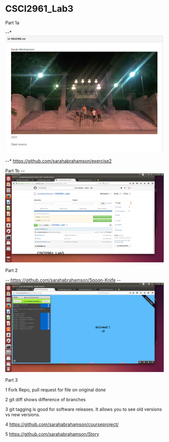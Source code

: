 # CSCI2961_Lab3

Part 1a

--* ![alt text](https://github.com/sarahabrahamson/CSCI2961_Lab3/blob/master/lab3p1READMEsc.png)

--* https://github.com/sarahabrahamson/exercise2

Part 1b
-- ![alt text](https://github.com/sarahabrahamson/CSCI2961_Lab3/blob/master/lab3p1.png)


Part 2

-- https://github.com/sarahabrahamson/Spoon-Knife
-- ![alt text](https://github.com/sarahabrahamson/CSCI2961_Lab3/blob/master/p2.png)

Part 3

1 Fork Repo, pull request for file on original done

2 git diff shows difference of branches

3 git tagging is good for software releases. It allows you to see old versions vs new versions.

4 https://github.com/sarahabrahamson/courseproject/

5 https://github.com/sarahabrahamson/Story
